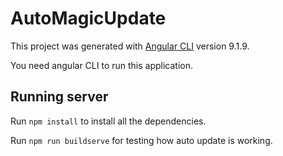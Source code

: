 # AutoMagicUpdate

This project was generated with [Angular CLI](https://github.com/angular/angular-cli) version 9.1.9.

You need angular CLI to run this application.

## Running server

Run `npm install` to install all the dependencies.

Run `npm run buildserve` for testing how auto update is working.
